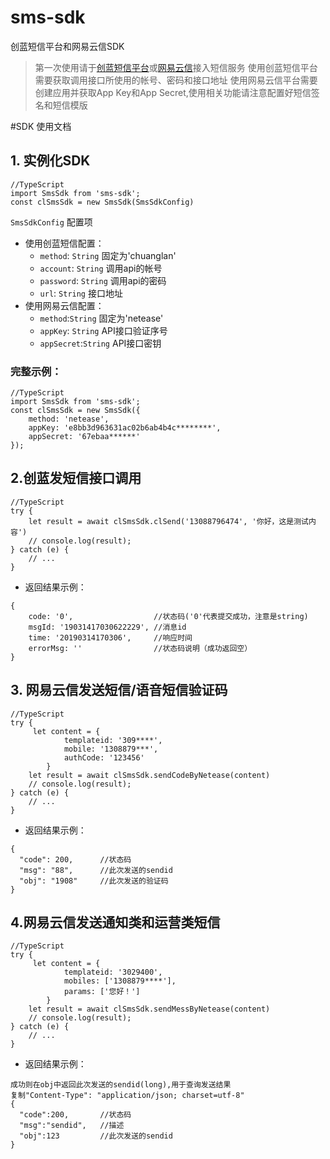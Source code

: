 # sms-sdk

创蓝短信平台和网易云信SDK

>第一次使用请于[创蓝短信平台](https://www.253.com/)或[网易云信](https://yunxin.163.com/)接入短信服务
>使用创蓝短信平台需要获取调用接口所使用的帐号、密码和接口地址
>使用网易云信平台需要创建应用并获取App Key和App Secret,使用相关功能请注意配置好短信签名和短信模版

#SDK 使用文档

## 1. 实例化SDK

```
//TypeScript
import SmsSdk from 'sms-sdk';
const clSmsSdk = new SmsSdk(SmsSdkConfig)
```

`SmsSdkConfig` 配置项

* 使用创蓝短信配置：
    * `method`: `String` 固定为'chuanglan' 
    * `account`: `String` 调用api的帐号
    * `password`: `String` 调用api的密码
    * `url`: `String` 接口地址
* 使用网易云信配置：
    * `method`:`String` 固定为'netease'
    * `appKey`: `String` API接口验证序号
    * `appSecret`:`String` API接口密钥

### 完整示例：

```
//TypeScript
import SmsSdk from 'sms-sdk';
const clSmsSdk = new SmsSdk({
    method: 'netease',
    appKey: 'e8bb3d963631ac02b6ab4b4c********',
    appSecret: '67ebaa******'
});
```


## 2.创蓝发短信接口调用

```
//TypeScript
try {
    let result = await clSmsSdk.clSend('13088796474', '你好，这是测试内容')
    // console.log(result);
} catch (e) {
    // ...
}
```

* 返回结果示例：
```
{ 
    code: '0',                  //状态码('0'代表提交成功，注意是string)
    msgId: '19031417030622229', //消息id
    time: '20190314170306',     //响应时间
    errorMsg: ''                //状态码说明（成功返回空）
}
```

## 3. 网易云信发送短信/语音短信验证码

```
//TypeScript
try {
     let content = {
            templateid: '309****',
            mobile: '1308879***',
            authCode: '123456'
        }
    let result = await clSmsSdk.sendCodeByNetease(content)
    // console.log(result);
} catch (e) {
    // ...
}
```

* 返回结果示例：
```
{
  "code": 200,      //状态码
  "msg": "88",      //此次发送的sendid
  "obj": "1908"     //此次发送的验证码
}
```

## 4.网易云信发送通知类和运营类短信

```
//TypeScript
try {
     let content = {
            templateid: '3029400', 
            mobiles: ['1308879****'], 
            params: ['您好！']
        }
    let result = await clSmsSdk.sendMessByNetease(content)
    // console.log(result);
} catch (e) {
    // ...
}
```

* 返回结果示例：
```
成功则在obj中返回此次发送的sendid(long),用于查询发送结果
复制"Content-Type": "application/json; charset=utf-8"
{
  "code":200,       //状态码
  "msg":"sendid",   //描述
  "obj":123         //此次发送的sendid
}
```
